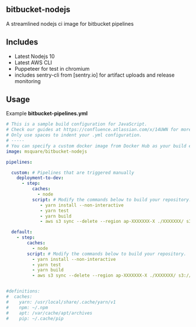## bitbucket-nodejs
A streamlined nodejs ci image for bitbucket pipelines

## Includes
* Latest Nodejs 10
* Latest AWS CLI
* Puppeteer for test in chromium
* includes sentry-cli from [sentry.io] for artifact uploads and release monitoring
 
## Usage

Example **bitbucket-pipelines.yml**

```yml
# This is a sample build configuration for JavaScript.
# Check our guides at https://confluence.atlassian.com/x/14UWN for more examples.
# Only use spaces to indent your .yml configuration.
# -----
# You can specify a custom docker image from Docker Hub as your build environment.
image: msquare/bitbucket-nodejs

pipelines:

  custom: # Pipelines that are triggered manually
    deployment-to-dev:
      - step:
          caches:
            - node
          script: # Modify the commands below to build your repository.
             - yarn install --non-interactive
             - yarn test
             - yarn build
             - aws s3 sync --delete --region ap-XXXXXXX-X ./XXXXXXX/ s3://$S3_BUCKET_NAME

  default:
    - step:
        caches:
          - node
        script: # Modify the commands below to build your repository.
          - yarn install --non-interactive
          - yarn test
          - yarn build
          - aws s3 sync --delete --region ap-XXXXXXX-X ./XXXXXXX/ s3://$S3_BUCKET_NAME


#definitions:
#  caches:
#    yarn: /usr/local/share/.cache/yarn/v1
#    npm: ~/.npm
#    apt: /var/cache/apt/archives
#    pip: ~/.cache/pip

```






